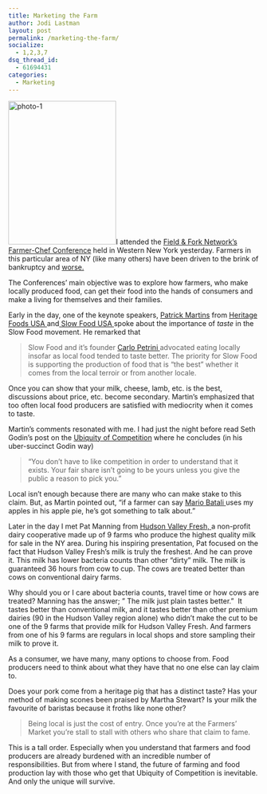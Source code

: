 ```yaml
---
title: Marketing the Farm
author: Jodi Lastman
layout: post
permalink: /marketing-the-farm/
socialize:
  - 1,2,3,7
dsq_thread_id:
  - 61694431
categories:
  - Marketing
---
```

<img class="alignleft size-full wp-image-1784" title="photo-1" src="http://hypenotic.com/wordpress/wp-content/uploads/2010/01/photo-1.jpg" alt="photo-1" width="216" height="288" />I attended the [Field & Fork Network&#8217;s][1] [Farmer-Chef Conference][2] held in Western New York yesterday. Farmers in this particular area of NY (like many others) have been driven to the brink of bankruptcy and [worse.][3]

[][3] The Conferences&#8217; main objective was to explore how farmers, who make locally produced food, can get their food into the hands of consumers and make a living for themselves and their families.

Early in the day, one of the keynote speakers, [Patrick Martins][4] from [Heritage Foods USA ][5] and[ Slow Food USA ][6]spoke about the importance of *taste* in the Slow Food movement. He remarked that

> Slow Food and it&#8217;s founder [Carlo Petrini ][7] advocated eating locally insofar as local food tended to taste better. The priority for Slow Food is supporting the production of food that is &#8220;the best&#8221; whether it comes from the local terroir or from another locale.

Once you can show that your milk, cheese, lamb, etc. is the best, discussions about price, etc. become secondary. Martin&#8217;s emphasized that too often local food producers are satisfied with mediocrity when it comes to taste.

Martin&#8217;s comments resonated with me. I had just the night before read Seth Godin&#8217;s post on the [Ubiquity of Competition][8] where he concludes (in his uber-succinct Godin way)

> &#8220;You don&#8217;t have to like competition in order to understand that it exists. Your fair share isn&#8217;t going to be yours unless you give the public a reason to pick you.&#8221;

Local isn&#8217;t enough because there are many who can make stake to this claim. But, as Martin pointed out, &#8220;if a farmer can say [Mario Batali ][9]uses my apples in his apple pie, he&#8217;s got something to talk about.&#8221;

Later in the day I met Pat Manning from [Hudson Valley Fresh, ][10]a non-profit dairy cooperative made up of 9 farms who produce the highest quality milk for sale in the NY area. During his inspiring presentation, Pat focused on the fact that Hudson Valley Fresh&#8217;s milk is truly the freshest. And he can prove it. This milk has lower bacteria counts than other &#8220;dirty&#8221; milk. The milk is guaranteed 36 hours from cow to cup. The cows are treated better than cows on conventional dairy farms.

Why should you or I care about bacteria counts, travel time or how cows are treated? Manning has the answer; &#8221; The milk just plain tastes better.&#8221;  It tastes better than conventional milk, and it tastes better than other premium dairies (90 in the Hudson Valley region alone) who didn&#8217;t make the cut to be one of the 9 farms that provide milk for Hudson Valley Fresh. And farmers from one of his 9 farms are regulars in local shops and store sampling their milk to prove it.

As a consumer, we have many, many options to choose from. Food producers need to think about what they have that no one else can lay claim to.

Does your pork come from a heritage pig that has a distinct taste? Has your method of making scones been praised by Martha Stewart? Is your milk the favourite of baristas because it froths like none other?

> Being local is just the cost of entry. Once you&#8217;re at the Farmers&#8217; Market you&#8217;re stall to stall with others who share that claim to fame.

This is a tall order. Especially when you understand that farmers and food producers are already burdened with an incredible number of responsibilities. But from where I stand, the future of farming and food production lay with those who get that Ubiquity of Competition is inevitable. And only the unique will survive.

 [1]: http://fieldandforknetwork.com/
 [2]: http://farmerchefconference.wordpress.com/
 [3]: http://www.syracuse.com/news/index.ssf/2010/01/post_145.html
 [4]: http://www.nytimes.com/slideshow/2008/10/07/magazine/20081012-STYLE_6.html
 [5]: http://www.heritagefoodsusa.com/
 [6]: http://www.slowfoodusa.org/
 [7]: http://en.wikipedia.org/wiki/Carlo_Petrini
 [8]: http://sethgodin.typepad.com/seths_blog/2010/01/the-ubiquity-of-competition.html
 [9]: http://www.mariobatali.com/
 [10]: http://www.hudsonvalleyfresh.com/